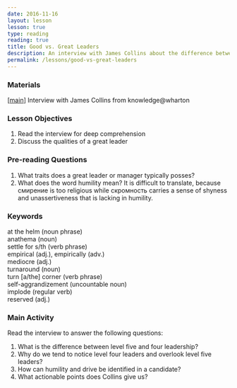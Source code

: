 ```yaml
--- 
date: 2016-11-16
layout: lesson
lesson: true
type: reading
reading: true
title: Good vs. Great Leaders
description: An interview with James Collins about the difference between good and great leaders
permalink: /lessons/good-vs-great-leaders
---
```


### Materials 
[<a href="http://knowledge.wharton.upenn.edu/article/good-vs-great-leaders-the-difference-is-humility-doubt-and-drive/" target="_blank">main</a>] Interview with James Collins from knowledge@wharton  

### Lesson Objectives 

1. Read the interview for deep comprehension
2. Discuss the qualities of a great leader 

### Pre-reading Questions 

1. What traits does a great leader or manager typically posses?  
2. What does the word humility mean? It is difficult to translate, because смирение is too religious while скромность carries a sense of shyness and unassertiveness that is lacking in humility. 

### Keywords 
at the helm (noun phrase)  
anathema (noun)  
settle for s/th (verb phrase)  
empirical (adj.), empirically (adv.)  
mediocre (adj.)  
turnaround (noun)  
turn [a/the] corner (verb phrase)  
self-aggrandizement (uncountable noun)  
implode (regular verb)  
reserved (adj.)  

### Main Activity
Read the interview to answer the following questions: 

1. What is the difference between level five and four leadership? 
2. Why do we tend to notice level four leaders and overlook level five leaders? 
3. How can humility and drive be identified in a candidate? 
4. What actionable points does Collins give us? 
